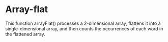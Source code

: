 # Array-flat
This function arrayFlat() processes a 2-dimensional array, flattens it into a single-dimensional array, and then counts the occurrences of each word in the flattened array.

